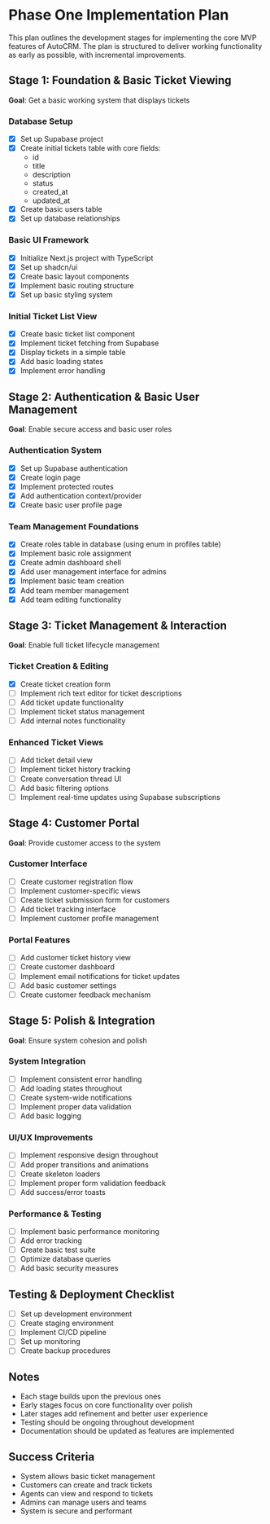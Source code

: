 # Phase One Implementation Plan

This plan outlines the development stages for implementing the core MVP features of AutoCRM. The plan is structured to deliver working functionality as early as possible, with incremental improvements.

## Stage 1: Foundation & Basic Ticket Viewing
**Goal**: Get a basic working system that displays tickets

### Database Setup
- [x] Set up Supabase project
- [x] Create initial tickets table with core fields:
  - id
  - title
  - description
  - status
  - created_at
  - updated_at
- [x] Create basic users table
- [x] Set up database relationships

### Basic UI Framework
- [x] Initialize Next.js project with TypeScript
- [x] Set up shadcn/ui
- [x] Create basic layout components
- [x] Implement basic routing structure
- [x] Set up basic styling system

### Initial Ticket List View
- [x] Create basic ticket list component
- [x] Implement ticket fetching from Supabase
- [x] Display tickets in a simple table
- [x] Add basic loading states
- [x] Implement error handling

## Stage 2: Authentication & Basic User Management
**Goal**: Enable secure access and basic user roles

### Authentication System
- [x] Set up Supabase authentication
- [x] Create login page
- [x] Implement protected routes
- [x] Add authentication context/provider
- [x] Create basic user profile page

### Team Management Foundations
- [x] Create roles table in database (using enum in profiles table)
- [x] Implement basic role assignment
- [x] Create admin dashboard shell
- [x] Add user management interface for admins
- [x] Implement basic team creation
- [x] Add team member management
- [x] Add team editing functionality

## Stage 3: Ticket Management & Interaction
**Goal**: Enable full ticket lifecycle management

### Ticket Creation & Editing
- [x] Create ticket creation form
- [ ] Implement rich text editor for ticket descriptions
- [ ] Add ticket update functionality
- [ ] Implement ticket status management
- [ ] Add internal notes functionality

### Enhanced Ticket Views
- [ ] Add ticket detail view
- [ ] Implement ticket history tracking
- [ ] Create conversation thread UI
- [ ] Add basic filtering options
- [ ] Implement real-time updates using Supabase subscriptions

## Stage 4: Customer Portal
**Goal**: Provide customer access to the system

### Customer Interface
- [ ] Create customer registration flow
- [ ] Implement customer-specific views
- [ ] Create ticket submission form for customers
- [ ] Add ticket tracking interface
- [ ] Implement customer profile management

### Portal Features
- [ ] Add customer ticket history view
- [ ] Create customer dashboard
- [ ] Implement email notifications for ticket updates
- [ ] Add basic customer settings
- [ ] Create customer feedback mechanism

## Stage 5: Polish & Integration
**Goal**: Ensure system cohesion and polish

### System Integration
- [ ] Implement consistent error handling
- [ ] Add loading states throughout
- [ ] Create system-wide notifications
- [ ] Implement proper data validation
- [ ] Add basic logging

### UI/UX Improvements
- [ ] Implement responsive design throughout
- [ ] Add proper transitions and animations
- [ ] Create skeleton loaders
- [ ] Implement proper form validation feedback
- [ ] Add success/error toasts

### Performance & Testing
- [ ] Implement basic performance monitoring
- [ ] Add error tracking
- [ ] Create basic test suite
- [ ] Optimize database queries
- [ ] Add basic security measures

## Testing & Deployment Checklist
- [ ] Set up development environment
- [ ] Create staging environment
- [ ] Implement CI/CD pipeline
- [ ] Set up monitoring
- [ ] Create backup procedures

## Notes
- Each stage builds upon the previous ones
- Early stages focus on core functionality over polish
- Later stages add refinement and better user experience
- Testing should be ongoing throughout development
- Documentation should be updated as features are implemented

## Success Criteria
- System allows basic ticket management
- Customers can create and track tickets
- Agents can view and respond to tickets
- Admins can manage users and teams
- System is secure and performant
